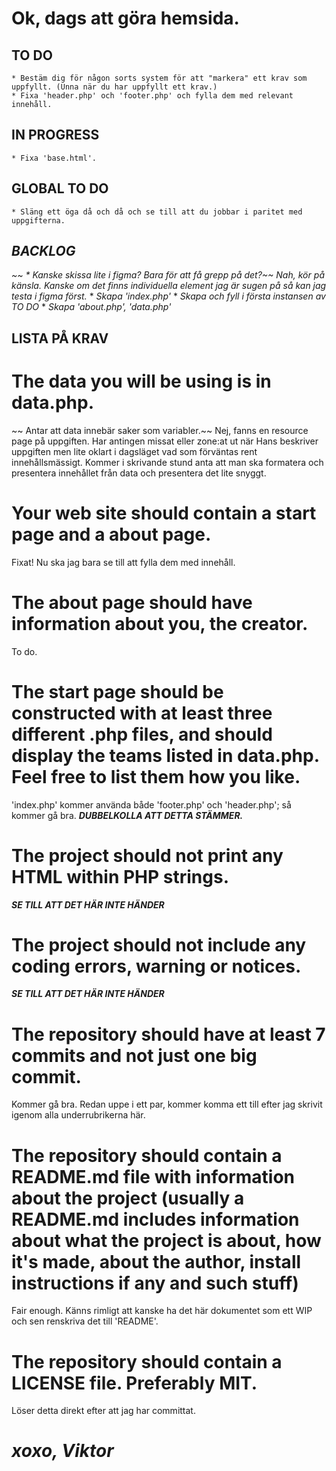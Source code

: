 # Ok, dags att göra hemsida. 

## TO DO

    * Bestäm dig för någon sorts system för att "markera" ett krav som uppfyllt. (Unna när du har uppfyllt ett krav.)
    * Fixa 'header.php' och 'footer.php' och fylla dem med relevant innehåll.

## IN PROGRESS

    * Fixa 'base.html'.
    

## GLOBAL TO DO

    * Släng ett öga då och då och se till att du jobbar i paritet med uppgifterna.

## *BACKLOG*
   *~~ * Kanske skissa lite i figma? Bara för att få grepp på det?~~ Nah, kör på känsla. Kanske om det finns individuella element jag är sugen på så kan jag testa i figma först.*
    * *Skapa 'index.php'*
    * *Skapa och fyll i första instansen av TO DO*
    * *Skapa 'about.php', 'data.php'*
## LISTA PÅ KRAV
# The data you will be using is in data.php.
~~ Antar att data innebär saker som variabler.~~ Nej, fanns en resource page på uppgiften. Har antingen 
missat eller zone:at ut när Hans beskriver uppgiften men lite oklart i dagsläget vad som förväntas rent
innehållsmässigt. Kommer i skrivande stund anta att man ska formatera och presentera innehållet från 
data och presentera det lite snyggt. 

# Your web site should contain a start page and a about page.
Fixat! Nu ska jag bara se till att fylla dem med innehåll. 

# The about page should have information about you, the creator.
To do.

# The start page should be constructed with at least three different .php files, and should display the teams listed in data.php. Feel free to list them how you like.
'index.php' kommer använda både 'footer.php' och 'header.php'; så kommer gå bra. ***DUBBELKOLLA ATT DETTA STÄMMER.***

# The project should not print any HTML within PHP strings.
***SE TILL ATT DET HÄR INTE HÄNDER***

# The project should not include any coding errors, warning or notices.
***SE TILL ATT DET HÄR INTE HÄNDER***

# The repository should have at least 7 commits and not just one big commit.
Kommer gå bra. Redan uppe i ett par, kommer komma ett till efter jag skrivit igenom alla underrubrikerna här. 

# The repository should contain a README.md file with information about the project (usually a README.md includes information about what the project is about, how it's made, about the author, install instructions if any and such stuff)
Fair enough. Känns rimligt att kanske ha det här dokumentet som ett WIP och sen renskriva det till 'README'. 

# The repository should contain a LICENSE file. Preferably MIT.
Löser detta direkt efter att jag har committat.

# *xoxo, Viktor*
